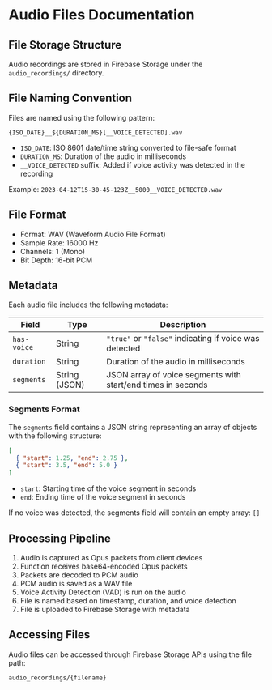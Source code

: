 # Audio Files Documentation

## File Storage Structure

Audio recordings are stored in Firebase Storage under the `audio_recordings/` directory.

## File Naming Convention

Files are named using the following pattern:
```
{ISO_DATE}__${DURATION_MS}[__VOICE_DETECTED].wav
```

- `ISO_DATE`: ISO 8601 date/time string converted to file-safe format
- `DURATION_MS`: Duration of the audio in milliseconds
- `__VOICE_DETECTED` suffix: Added if voice activity was detected in the recording

Example: `2023-04-12T15-30-45-123Z__5000__VOICE_DETECTED.wav`

## File Format

- Format: WAV (Waveform Audio File Format)
- Sample Rate: 16000 Hz
- Channels: 1 (Mono)
- Bit Depth: 16-bit PCM

## Metadata

Each audio file includes the following metadata:

| Field | Type | Description |
|-------|------|-------------|
| `has-voice` | String | `"true"` or `"false"` indicating if voice was detected |
| `duration` | String | Duration of the audio in milliseconds |
| `segments` | String (JSON) | JSON array of voice segments with start/end times in seconds |

### Segments Format

The `segments` field contains a JSON string representing an array of objects with the following structure:

```json
[
  { "start": 1.25, "end": 2.75 },
  { "start": 3.5, "end": 5.0 }
]
```

- `start`: Starting time of the voice segment in seconds
- `end`: Ending time of the voice segment in seconds

If no voice was detected, the segments field will contain an empty array: `[]`

## Processing Pipeline

1. Audio is captured as Opus packets from client devices
2. Function receives base64-encoded Opus packets
3. Packets are decoded to PCM audio
4. PCM audio is saved as a WAV file
5. Voice Activity Detection (VAD) is run on the audio
6. File is named based on timestamp, duration, and voice detection
7. File is uploaded to Firebase Storage with metadata

## Accessing Files

Audio files can be accessed through Firebase Storage APIs using the file path:
```
audio_recordings/{filename}
```
